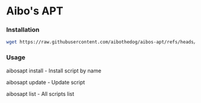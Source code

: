 # Aibo's APT
### Installation
```bash
wget https://raw.githubusercontent.com/aibothedog/aibos-apt/refs/heads/master/aibosapt.lua aibosapt
```
### Usage
<p>aibosapt install <ScriptName> - Install script by name</p>
<p>aibosapt update <ScriptName> - Update script</p>
<p>aibosapt list - All scripts list</p>
